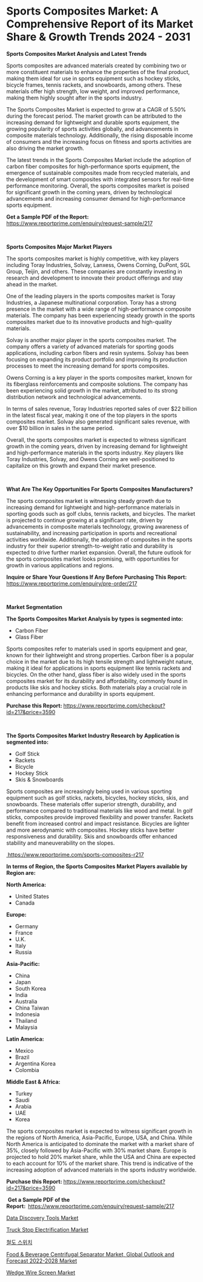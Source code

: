 <p><h1>Sports Composites Market: A Comprehensive Report of its Market Share & Growth Trends 2024 - 2031</h1></p><p><strong>Sports Composites Market Analysis and Latest Trends</strong></p>
<p><p>Sports composites are advanced materials created by combining two or more constituent materials to enhance the properties of the final product, making them ideal for use in sports equipment such as hockey sticks, bicycle frames, tennis rackets, and snowboards, among others. These materials offer high strength, low weight, and improved performance, making them highly sought after in the sports industry.</p><p>The Sports Composites Market is expected to grow at a CAGR of 5.50% during the forecast period. The market growth can be attributed to the increasing demand for lightweight and durable sports equipment, the growing popularity of sports activities globally, and advancements in composite materials technology. Additionally, the rising disposable income of consumers and the increasing focus on fitness and sports activities are also driving the market growth.</p><p>The latest trends in the Sports Composites Market include the adoption of carbon fiber composites for high-performance sports equipment, the emergence of sustainable composites made from recycled materials, and the development of smart composites with integrated sensors for real-time performance monitoring. Overall, the sports composites market is poised for significant growth in the coming years, driven by technological advancements and increasing consumer demand for high-performance sports equipment.</p></p>
<p><strong>Get a Sample PDF of the Report:&nbsp;</strong> <a href="https://www.reportprime.com/enquiry/request-sample/217">https://www.reportprime.com/enquiry/request-sample/217</a></p>
<p>&nbsp;</p>
<p><strong>Sports Composites Major Market Players</strong></p>
<p><p>The sports composites market is highly competitive, with key players including Toray Industries, Solvay, Lanxess, Owens Corning, DuPont, SGL Group, Teijin, and others. These companies are constantly investing in research and development to innovate their product offerings and stay ahead in the market.</p><p>One of the leading players in the sports composites market is Toray Industries, a Japanese multinational corporation. Toray has a strong presence in the market with a wide range of high-performance composite materials. The company has been experiencing steady growth in the sports composites market due to its innovative products and high-quality materials.</p><p>Solvay is another major player in the sports composites market. The company offers a variety of advanced materials for sporting goods applications, including carbon fibers and resin systems. Solvay has been focusing on expanding its product portfolio and improving its production processes to meet the increasing demand for sports composites.</p><p>Owens Corning is a key player in the sports composites market, known for its fiberglass reinforcements and composite solutions. The company has been experiencing solid growth in the market, attributed to its strong distribution network and technological advancements.</p><p>In terms of sales revenue, Toray Industries reported sales of over $22 billion in the latest fiscal year, making it one of the top players in the sports composites market. Solvay also generated significant sales revenue, with over $10 billion in sales in the same period.</p><p>Overall, the sports composites market is expected to witness significant growth in the coming years, driven by increasing demand for lightweight and high-performance materials in the sports industry. Key players like Toray Industries, Solvay, and Owens Corning are well-positioned to capitalize on this growth and expand their market presence.</p></p>
<p>&nbsp;</p>
<p><strong>What Are The Key Opportunities For Sports Composites Manufacturers?</strong></p>
<p><p>The sports composites market is witnessing steady growth due to increasing demand for lightweight and high-performance materials in sporting goods such as golf clubs, tennis rackets, and bicycles. The market is projected to continue growing at a significant rate, driven by advancements in composite materials technology, growing awareness of sustainability, and increasing participation in sports and recreational activities worldwide. Additionally, the adoption of composites in the sports industry for their superior strength-to-weight ratio and durability is expected to drive further market expansion. Overall, the future outlook for the sports composites market looks promising, with opportunities for growth in various applications and regions.</p></p>
<p><strong>Inquire or Share Your Questions If Any Before Purchasing This Report:</strong> <a href="https://www.reportprime.com/enquiry/pre-order/217">https://www.reportprime.com/enquiry/pre-order/217</a></p>
<p>&nbsp;</p>
<p><strong>Market Segmentation</strong></p>
<p><strong>The Sports Composites Market Analysis by types is segmented into:</strong></p>
<p><ul><li>Carbon Fiber</li><li>Glass Fiber</li></ul></p>
<p><p>Sports composites refer to materials used in sports equipment and gear, known for their lightweight and strong properties. Carbon fiber is a popular choice in the market due to its high tensile strength and lightweight nature, making it ideal for applications in sports equipment like tennis rackets and bicycles. On the other hand, glass fiber is also widely used in the sports composites market for its durability and affordability, commonly found in products like skis and hockey sticks. Both materials play a crucial role in enhancing performance and durability in sports equipment.</p></p>
<p><strong>Purchase this Report:&nbsp;</strong><a href="https://www.reportprime.com/checkout?id=217&price=3590">https://www.reportprime.com/checkout?id=217&price=3590</a></p>
<p>&nbsp;</p>
<p><strong>The Sports Composites Market Industry Research by Application is segmented into:</strong></p>
<p><ul><li>Golf Stick</li><li>Rackets</li><li>Bicycle</li><li>Hockey Stick</li><li>Skis & Snowboards</li></ul></p>
<p><p>Sports composites are increasingly being used in various sporting equipment such as golf sticks, rackets, bicycles, hockey sticks, skis, and snowboards. These materials offer superior strength, durability, and performance compared to traditional materials like wood and metal. In golf sticks, composites provide improved flexibility and power transfer. Rackets benefit from increased control and impact resistance. Bicycles are lighter and more aerodynamic with composites. Hockey sticks have better responsiveness and durability. Skis and snowboards offer enhanced stability and maneuverability on the slopes.</p></p>
<p><a href="https://www.reportprime.com/sports-composites-r217">&nbsp;https://www.reportprime.com/sports-composites-r217</a></p>
<p><strong>In terms of Region, the Sports Composites Market Players available by Region are:</strong></p>
<p>
    <p> <strong> North America: </strong>
        <ul>
            <li>United States</li>
            <li>Canada</li>
        </ul>
        </p> 
    <p> <strong> Europe: </strong>
        <ul>
            <li>Germany</li>
            <li>France</li>
            <li>U.K.</li>
            <li>Italy</li>
            <li>Russia</li>
        </ul>
        </p> 
    <p> <strong> Asia-Pacific: </strong>
        <ul>
            <li>China</li>
            <li>Japan</li>
            <li>South Korea</li>
            <li>India</li>
            <li>Australia</li>
            <li>China Taiwan</li>
            <li>Indonesia</li>
            <li>Thailand</li>
            <li>Malaysia</li>
        </ul>
        </p> 
    <p> <strong> Latin America: </strong>
        <ul>
            <li>Mexico</li>
            <li>Brazil</li>
            <li>Argentina Korea</li>
            <li>Colombia</li>
        </ul>
        </p> 
    <p> <strong> Middle East & Africa: </strong>
        <ul>
            <li>Turkey</li>
            <li>Saudi</li>
            <li>Arabia</li>
            <li>UAE</li>
            <li>Korea</li>
        </ul>
    </p>
    </p>
<p><p>The sports composites market is expected to witness significant growth in the regions of North America, Asia-Pacific, Europe, USA, and China. While North America is anticipated to dominate the market with a market share of 35%, closely followed by Asia-Pacific with 30% market share. Europe is projected to hold 20% market share, while the USA and China are expected to each account for 10% of the market share. This trend is indicative of the increasing adoption of advanced materials in the sports industry worldwide.</p></p>
<p><strong>Purchase this Report: </strong><a href="https://www.reportprime.com/checkout?id=217&price=3590">https://www.reportprime.com/checkout?id=217&price=3590</a></p>
<p>&nbsp;<strong>Get a Sample PDF of the Report:&nbsp;&nbsp;</strong><a href="https://www.reportprime.com/enquiry/request-sample/217">https://www.reportprime.com/enquiry/request-sample/217</a></p>
<p><strong></strong></p>
<p><p><a href="https://issuu.com/reportprime-2/docs/data-discovery-tools-market-size-2030.pptx">Data Discovery Tools Market</a></p><p><a href="https://www.linkedin.com/pulse/truck-stop-electrification-market-size-growing-cagr-82-report-covers-s2dcc">Truck Stop Electrification Market</a></p><p><a href="https://medium.com/@fimaswijaya/%EC%B2%A0%EB%8F%84-%EC%8A%A4%EC%9C%84%EC%B9%98-%EC%8B%9C%EC%9E%A5-%EA%B7%9C%EB%AA%A8-%EC%A0%90%EC%9C%A0%EC%9C%A8-%EB%B0%8F-%EC%B6%94%EC%84%B8-%EB%B6%84%EC%84%9D-%EB%B3%B4%EA%B3%A0%EC%84%9C-%EC%B5%9C%EC%A2%85-%EC%82%AC%EC%9A%A9%EC%B2%98-%EA%B3%A0%EC%86%8D-%EB%85%B8%EC%84%A0-%EC%A0%84%ED%86%B5-%EC%B2%A0%EB%8F%84-%ED%8A%B8%EB%9E%A8-%EC%A7%80%ED%95%98%EC%B2%A0-%EC%A4%91%EB%9F%89-%ED%99%94%EB%AC%BC-%EB%85%B8%EC%84%A0-%EC%9B%90%EB%A3%8C%EC%97%90-%EB%94%B0%EB%9D%BC-2031%EB%85%84%EA%B9%8C%EC%A7%80%EC%9D%98-%EC%98%88%EC%B8%A1%EA%B9%8C%EC%A7%80-133360a03a0a">철도 스위치</a></p><p><a href="https://medium.com/@max.hudson54565/food-beverage-centrifugal-separator-market-global-outlook-and-forecast-2022-2028-market-size-by-d49111d5dcda">Food & Beverage Centrifugal Separator Market, Global Outlook and Forecast 2022-2028 Market</a></p><p><a href="https://github.com/anggakarna133/Market-Research-Report-List-1/blob/main/wedge-wire-screen-market.md">Wedge Wire Screen Market</a></p></p>